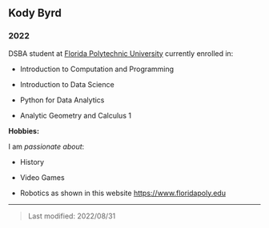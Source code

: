 ## Kody Byrd
### 2022 

DSBA student at [Florida Polytechnic University](https://www.floridapoly.edu) currently enrolled in: 

- Introduction to Computation and Programming 

- Introduction to Data Science 

- Python for Data Analytics 

- Analytic Geometry and Calculus 1 

**Hobbies:**

I am _passionate about_: 

- History

- Video Games 

- Robotics as shown in this website <https://www.floridapoly.edu>

***

> Last modified: 2022/08/31